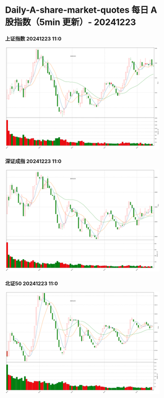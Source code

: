 
# Daily-A-share-market-quotes 每日 A 股指数（5min 更新）- 20241223

### 上证指数 20241223 11:0
![](./fig/2024/12/20241223-sh000001.png)

### 深证成指 20241223 11:0
![](./fig/2024/12/20241223-sz399001.png)

### 北证50 20241223 11:0
![](./fig/2024/12/20241223-bj899050.png)
